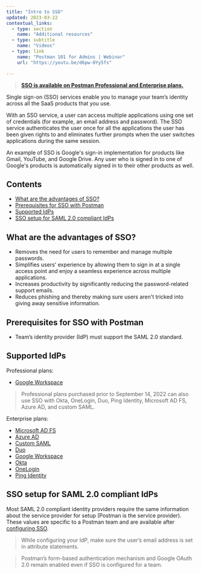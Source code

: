 ```yaml
---
title: "Intro to SSO"
updated: 2023-03-22
contextual_links:
  - type: section
    name: "Additional resources"
  - type: subtitle
    name: "Videos"
  - type: link
    name: "Postman 101 for Admins | Webinar"
    url: "https://youtu.be/d6pw-0Yy5fs"

---
```


> **[SSO is available on Postman Professional and Enterprise plans.](https://www.postman.com/pricing)**

Single sign-on (SSO) services enable you to manage your team’s identity across all the SaaS products that you use.

With an SSO service, a user can access multiple applications using one set of credentials (for example, an email address and password). The SSO service authenticates the user once for all the applications the user has been given rights to and eliminates further prompts when the user switches applications during the same session.

An example of SSO is Google's sign-in implementation for products like Gmail, YouTube, and Google Drive. Any user who is signed in to one of Google's products is automatically signed in to their other products as well.

## Contents

* [What are the advantages of SSO?](#what-are-the-advantages-of-sso)
* [Prerequisites for SSO with Postman](#prerequisites-for-sso-with-postman)
* [Supported IdPs](#supported-idps)
* [SSO setup for SAML 2.0 compliant IdPs](#sso-setup-for-saml-20-compliant-idps)

## What are the advantages of SSO?

* Removes the need for users to remember and manage multiple passwords.
* Simplifies users' experience by allowing them to sign in at a single access point and enjoy a seamless experience across multiple applications.
* Increases productivity by significantly reducing the password-related support emails.
* Reduces phishing and thereby making sure users aren't tricked into giving away sensitive information.

## Prerequisites for SSO with Postman

* Team’s identity provider (IdP) must support the SAML 2.0 standard.

## Supported IdPs

Professional plans:

* [Google Workspace](/docs/administration/sso/google-workspace/)

> Professional plans purchased prior to September 14, 2022 can also use SSO with Okta, OneLogin, Duo, Ping Identity, Microsoft AD FS, Azure AD, and custom SAML.

Enterprise plans:

* [Microsoft AD FS](/docs/administration/sso/microsoft-adfs/)
* [Azure AD](/docs/administration/sso/azure-ad/)
* [Custom SAML](/docs/administration/sso/custom-saml/)
* [Duo](/docs/administration/sso/duo/)
* [Google Workspace](/docs/administration/sso/google-workspace/)
* [Okta](/docs/administration/sso/okta/)
* [OneLogin](/docs/administration/sso/onelogin/)
* [Ping Identity](/docs/administration/sso/ping-identity/)

## SSO setup for SAML 2.0 compliant IdPs

Most SAML 2.0 compliant identity providers require the same information about the service provider for setup (Postman is the service provider). These values are specific to a Postman team and are available after [configuring SSO](/docs/administration/sso/admin-sso/).

> While configuring your IdP, make sure the user’s email address is set in attribute statements.

<!-- -->

> Postman’s form-based authentication mechanism and Google OAuth 2.0 remain enabled even if SSO is configured for a team.
